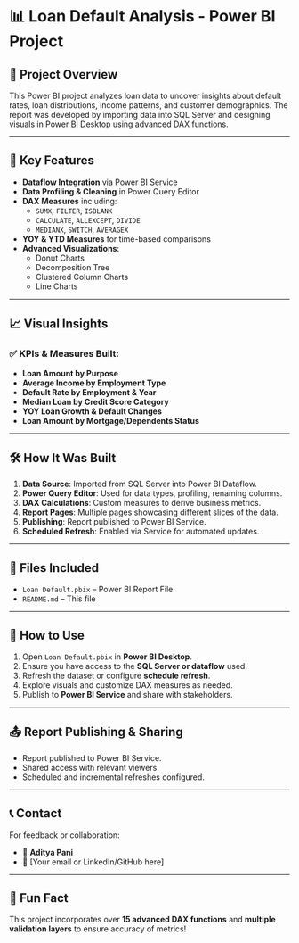 # 📊 Loan Default Analysis - Power BI Project

## 📁 Project Overview

This Power BI project analyzes loan data to uncover insights about default rates, loan distributions, income patterns, and customer demographics. The report was developed by importing data into SQL Server and designing visuals in Power BI Desktop using advanced DAX functions.

---

## 🧩 Key Features

- **Dataflow Integration** via Power BI Service
- **Data Profiling & Cleaning** in Power Query Editor
- **DAX Measures** including:
  - `SUMX`, `FILTER`, `ISBLANK`
  - `CALCULATE`, `ALLEXCEPT`, `DIVIDE`
  - `MEDIANX`, `SWITCH`, `AVERAGEX`
- **YOY & YTD Measures** for time-based comparisons
- **Advanced Visualizations**:
  - Donut Charts
  - Decomposition Tree
  - Clustered Column Charts
  - Line Charts

---

## 📈 Visual Insights

### ✅ KPIs & Measures Built:
- **Loan Amount by Purpose**
- **Average Income by Employment Type**
- **Default Rate by Employment & Year**
- **Median Loan by Credit Score Category**
- **YOY Loan Growth & Default Changes**
- **Loan Amount by Mortgage/Dependents Status**

---

## 🛠️ How It Was Built

1. **Data Source**: Imported from SQL Server into Power BI Dataflow.
2. **Power Query Editor**: Used for data types, profiling, renaming columns.
3. **DAX Calculations**: Custom measures to derive business metrics.
4. **Report Pages**: Multiple pages showcasing different slices of the data.
5. **Publishing**: Report published to Power BI Service.
6. **Scheduled Refresh**: Enabled via Service for automated updates.

---

## 📂 Files Included

- `Loan Default.pbix` – Power BI Report File
- `README.md` – This file

---

## 🚀 How to Use

1. Open `Loan Default.pbix` in **Power BI Desktop**.
2. Ensure you have access to the **SQL Server or dataflow** used.
3. Refresh the dataset or configure **schedule refresh**.
4. Explore visuals and customize DAX measures as needed.
5. Publish to **Power BI Service** and share with stakeholders.

---

## 📤 Report Publishing & Sharing

- Report published to Power BI Service.
- Shared access with relevant viewers.
- Scheduled and incremental refreshes configured.

---

## 📞 Contact

For feedback or collaboration:

- 👤 **Aditya Pani**
- 📧 [Your email or LinkedIn/GitHub here]

---

## 📌 Fun Fact

This project incorporates over **15 advanced DAX functions** and **multiple validation layers** to ensure accuracy of metrics!


